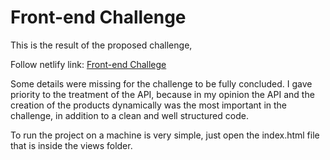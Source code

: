 # Front-end Challenge

This is the result of the proposed challenge,

Follow netlify link: <a href="https://keen-lichterman-df7381.netlify.app/">Front-end Challege</a>

Some details were missing for the challenge to be fully concluded. I gave priority to the treatment of the API, because in my opinion the API and the creation of the products dynamically was the most important in the challenge, in addition to a clean and well structured code.

To run the project on a machine is very simple, just open the index.html file that is inside the views folder.